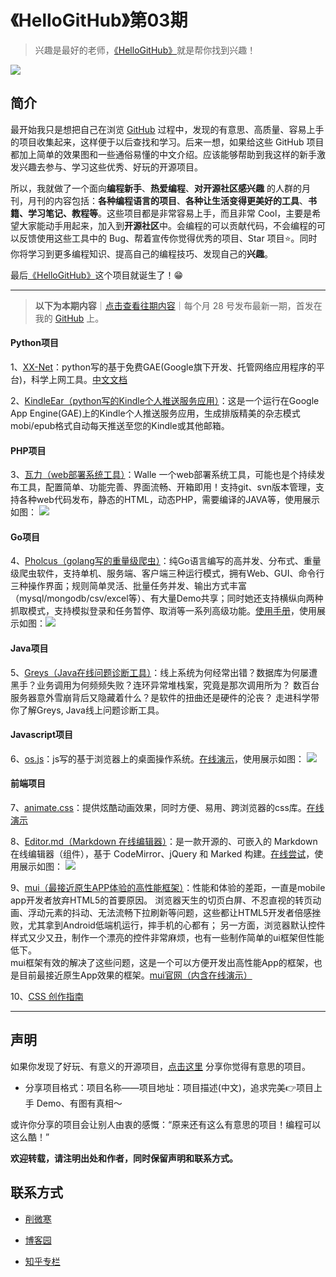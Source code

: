 # 《HelloGitHub》第03期
>兴趣是最好的老师，[《HelloGitHub》](https://github.com/521xueweihan/HelloGitHub)就是帮你找到兴趣！

![](https://github.com/521xueweihan/HelloGitHub/blob/master/01/img/hello-github.jpg)

## 简介
最开始我只是想把自己在浏览 [GitHub](https://github.com/) 过程中，发现的有意思、高质量、容易上手的项目收集起来，这样便于以后查找和学习。后来一想，如果给这些 GitHub 项目都加上简单的效果图和一些通俗易懂的中文介绍。应该能够帮助到我这样的新手激发兴趣去参与、学习这些优秀、好玩的开源项目。

所以，我就做了一个面向**编程新手**、**热爱编程**、**对开源社区感兴趣** 的人群的月刊，月刊的内容包括：**各种编程语言的项目**、**各种让生活变得更美好的工具**、**书籍、学习笔记、教程等**。这些项目都是非常容易上手，而且非常 Cool，主要是希望大家能动手用起来，加入到**开源社区**中。会编程的可以贡献代码，不会编程的可以反馈使用这些工具中的 Bug、帮着宣传你觉得优秀的项目、Star 项目⭐️。同时你将学习到更多编程知识、提高自己的编程技巧、发现自己的**兴趣**。

最后[《HelloGitHub》](https://github.com/521xueweihan/HelloGitHub)这个项目就诞生了！😁

---
>**以下为本期内容**｜[点击查看往期内容](https://github.com/521xueweihan/HelloGitHub)｜每个月 28 号发布最新一期，首发在我的 [GitHub](https://github.com/521xueweihan) 上。

#### Python项目
1、[XX-Net](https://github.com/XX-net/XX-Net)：python写的基于免费GAE(Google旗下开发、托管网络应用程序的平台)，科学上网工具。[中文文档](https://github.com/XX-net/XX-Net/wiki/%E4%B8%AD%E6%96%87%E6%96%87%E6%A1%A3)

2、[KindleEar（python写的Kindle个人推送服务应用）](https://github.com/cdhigh/KindleEar)：这是一个运行在Google App Engine(GAE)上的Kindle个人推送服务应用，生成排版精美的杂志模式mobi/epub格式自动每天推送至您的Kindle或其他邮箱。

#### PHP项目
3、[瓦力（web部署系统工具）](https://github.com/meolu/walle-web/blob/master/docs/README-zh.md)：Walle 一个web部署系统工具，可能也是个持续发布工具，配置简单、功能完善、界面流畅、开箱即用！支持git、svn版本管理，支持各种web代码发布，静态的HTML，动态PHP，需要编译的JAVA等，使用展示如图：
![](https://github.com/521xueweihan/HelloGitHub/blob/master/03/img/wali-show.gif)

#### Go项目
4、[Pholcus（golang写的重量级爬虫）](https://github.com/henrylee2cn/pholcus)：纯Go语言编写的高并发、分布式、重量级爬虫软件，支持单机、服务端、客户端三种运行模式，拥有Web、GUI、命令行三种操作界面；规则简单灵活、批量任务并发、输出方式丰富（mysql/mongodb/csv/excel等）、有大量Demo共享；同时她还支持横纵向两种抓取模式，支持模拟登录和任务暂停、取消等一系列高级功能。[使用手册](https://pholcus.gitbooks.io/docs/content/)，使用展示如图：![](https://github.com/521xueweihan/HelloGitHub/blob/master/03/img/Pholcus-min.jpg)

#### Java项目
5、[Greys（Java在线问题诊断工具）](https://github.com/oldmanpushcart/greys-anatomy)：线上系统为何经常出错？数据库为何屡遭黑手？业务调用为何频频失败？连环异常堆栈案，究竟是那次调用所为？ 数百台服务器意外雪崩背后又隐藏着什么？是软件的扭曲还是硬件的沦丧？ 走进科学带你了解Greys, Java线上问题诊断工具。

#### Javascript项目
6、[os.js](https://github.com/os-js/OS.js)：js写的基于浏览器上的桌面操作系统。[在线演示](https://osjsv2.0o.no/)，使用展示如图：
![](https://github.com/521xueweihan/HelloGitHub/blob/master/03/img/os-js-min.png)

#### 前端项目
7、[animate.css](https://github.com/daneden/animate.css)：提供炫酷动画效果，同时方便、易用、跨浏览器的css库。[在线演示](http://daneden.github.io/animate.css/)

8、[Editor.md（Markdown 在线编辑器）](https://github.com/pandao/editor.md)：是一款开源的、可嵌入的 Markdown 在线编辑器（组件），基于 CodeMirror、jQuery 和 Marked 构建。[在线尝试](http://lab.lepture.com/editor/)，使用展示如图：
![](https://github.com/521xueweihan/HelloGitHub/blob/master/03/img/editor.md-min.png)

9、[mui（最接近原生APP体验的高性能框架）](https://github.com/dcloudio/mui)：性能和体验的差距，一直是mobile app开发者放弃HTML5的首要原因。 浏览器天生的切页白屏、不忍直视的转页动画、浮动元素的抖动、无法流畅下拉刷新等问题，这些都让HTML5开发者倍感挫败，尤其拿到Android低端机运行，摔手机的心都有； 另一方面，浏览器默认控件样式又少又丑，制作一个漂亮的控件非常麻烦，也有一些制作简单的ui框架但性能低下。  
mui框架有效的解决了这些问题，这是一个可以方便开发出高性能App的框架，也是目前最接近原生App效果的框架。[mui官网（内含在线演示）](http://dev.dcloud.net.cn/mui/)

10、[CSS 创作指南](https://github.com/cssdream/css-creating)

---


## 声明
如果你发现了好玩、有意义的开源项目，[点击这里](https://github.com/521xueweihan/HelloGitHub/issues/new) 分享你觉得有意思的项目。

- 分享项目格式：项目名称——项目地址：项目描述(中文)，追求完美👉项目上手 Demo、有图有真相～

或许你分享的项目会让别人由衷的感慨：“原来还有这么有意思的项目！编程可以这么酷！”

**欢迎转载，请注明出处和作者，同时保留声明和联系方式。**

## 联系方式
- [削微寒](https://github.com/521xueweihan)

- [博客园](http://www.cnblogs.com/xueweihan/)

- [知乎专栏](https://zhuanlan.zhihu.com/hellogithub)
